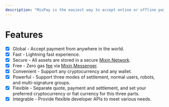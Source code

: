 ```yaml
---
description: "MixPay is the easiest way to accept online or offline payments in various cryptocurrencies."
---
```


# Features

* [x] Global - Accept payment from anywhere in the world.
* [x] Fast - Lightning fast experience.
* [x] Secure - All assets are stored in a secure [Mixin Network](https://mixin.one/snapshots).
* [x] Free - Zero gas [fee](fees.md) via [Mixin Messenger](https://mixin.one/messenger).
* [x] Convenient - Support any cryptocurrency and any wallet.
* [x] Powerful - Support three modes of settlement, normal users, robots, and multi-signature groups.
* [x] Flexible - Separate quote, payment and settlement, and set your preferred cryptocurrency or fiat currency for this three parts.
* [x] Integrable - Provide flexible developer APIs to meet various needs.